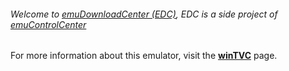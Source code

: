 ###### Welcome to [emuDownloadCenter (EDC)](https://github.com/PhoenixInteractiveNL/emuDownloadCenter/wiki/), EDC is a side project of [emuControlCenter](https://github.com/PhoenixInteractiveNL/emuControlCenter/wiki/)

For more information about this emulator, visit the [**winTVC**](https://github.com/PhoenixInteractiveNL/emuDownloadCenter/wiki/Emulator-wintvc#menu) page.
